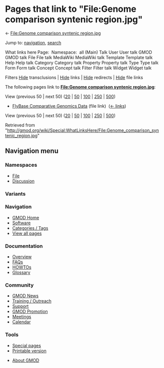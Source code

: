 <div id="mw-page-base" class="noprint">

</div>

<div id="mw-head-base" class="noprint">

</div>

<div id="content" class="mw-body" role="main">

<span id="top"></span>

<div id="mw-js-message" style="display:none;">

</div>



# <span dir="auto">Pages that link to "File:Genome comparison syntenic region.jpg"</span>

<div id="bodyContent">

<div id="contentSub">

← [File:Genome comparison syntenic
region.jpg](/wiki/File:Genome_comparison_syntenic_region.jpg "File:Genome comparison syntenic region.jpg")

</div>

<div id="jump-to-nav" class="mw-jump">

Jump to: [navigation](#mw-navigation), [search](#p-search)

</div>

<div id="mw-content-text">

What links here Page:  Namespace:  all (Main) Talk User User talk GMOD
GMOD talk File File talk MediaWiki MediaWiki talk Template Template talk
Help Help talk Category Category talk Property Property talk Type Type
talk Form Form talk Concept Concept talk Filter Filter talk Widget
Widget talk

Filters
[Hide](/mediawiki/index.php?title=Special:WhatLinksHere/File:Genome_comparison_syntenic_region.jpg&hidetrans=1 "Special:WhatLinksHere/File:Genome comparison syntenic region.jpg")
transclusions \|
[Hide](/mediawiki/index.php?title=Special:WhatLinksHere/File:Genome_comparison_syntenic_region.jpg&hidelinks=1 "Special:WhatLinksHere/File:Genome comparison syntenic region.jpg")
links \|
[Hide](/mediawiki/index.php?title=Special:WhatLinksHere/File:Genome_comparison_syntenic_region.jpg&hideredirs=1 "Special:WhatLinksHere/File:Genome comparison syntenic region.jpg")
redirects \|
[Hide](/mediawiki/index.php?title=Special:WhatLinksHere/File:Genome_comparison_syntenic_region.jpg&hideimages=1 "Special:WhatLinksHere/File:Genome comparison syntenic region.jpg")
file links

The following pages link to **[File:Genome comparison syntenic
region.jpg](/wiki/File:Genome_comparison_syntenic_region.jpg "File:Genome comparison syntenic region.jpg")**:

View (previous 50 \| next 50)
([20](/mediawiki/index.php?title=Special:WhatLinksHere/File:Genome_comparison_syntenic_region.jpg&limit=20 "Special:WhatLinksHere/File:Genome comparison syntenic region.jpg")
\|
[50](/mediawiki/index.php?title=Special:WhatLinksHere/File:Genome_comparison_syntenic_region.jpg&limit=50 "Special:WhatLinksHere/File:Genome comparison syntenic region.jpg")
\|
[100](/mediawiki/index.php?title=Special:WhatLinksHere/File:Genome_comparison_syntenic_region.jpg&limit=100 "Special:WhatLinksHere/File:Genome comparison syntenic region.jpg")
\|
[250](/mediawiki/index.php?title=Special:WhatLinksHere/File:Genome_comparison_syntenic_region.jpg&limit=250 "Special:WhatLinksHere/File:Genome comparison syntenic region.jpg")
\|
[500](/mediawiki/index.php?title=Special:WhatLinksHere/File:Genome_comparison_syntenic_region.jpg&limit=500 "Special:WhatLinksHere/File:Genome comparison syntenic region.jpg"))

- [FlyBase Comparative Genomics
  Data](/wiki/FlyBase_Comparative_Genomics_Data "FlyBase Comparative Genomics Data")
  (file link) ‎ <span class="mw-whatlinkshere-tools">([←
  links](/mediawiki/index.php?title=Special:WhatLinksHere&target=FlyBase+Comparative+Genomics+Data "Special:WhatLinksHere"))</span>

View (previous 50 \| next 50)
([20](/mediawiki/index.php?title=Special:WhatLinksHere/File:Genome_comparison_syntenic_region.jpg&limit=20 "Special:WhatLinksHere/File:Genome comparison syntenic region.jpg")
\|
[50](/mediawiki/index.php?title=Special:WhatLinksHere/File:Genome_comparison_syntenic_region.jpg&limit=50 "Special:WhatLinksHere/File:Genome comparison syntenic region.jpg")
\|
[100](/mediawiki/index.php?title=Special:WhatLinksHere/File:Genome_comparison_syntenic_region.jpg&limit=100 "Special:WhatLinksHere/File:Genome comparison syntenic region.jpg")
\|
[250](/mediawiki/index.php?title=Special:WhatLinksHere/File:Genome_comparison_syntenic_region.jpg&limit=250 "Special:WhatLinksHere/File:Genome comparison syntenic region.jpg")
\|
[500](/mediawiki/index.php?title=Special:WhatLinksHere/File:Genome_comparison_syntenic_region.jpg&limit=500 "Special:WhatLinksHere/File:Genome comparison syntenic region.jpg"))

</div>

<div class="printfooter">

Retrieved from
"<http://gmod.org/wiki/Special:WhatLinksHere/File:Genome_comparison_syntenic_region.jpg>"

</div>

<div id="catlinks" class="catlinks catlinks-allhidden">

</div>

<div class="visualClear">

</div>

</div>

</div>

<div id="mw-navigation">

## Navigation menu

<div id="mw-head">



<div id="left-navigation">

<div id="p-namespaces" class="vectorTabs" role="navigation"
aria-labelledby="p-namespaces-label">

### Namespaces

- <span id="ca-nstab-image"><a href="/wiki/File:Genome_comparison_syntenic_region.jpg" accesskey="c"
  title="View the file page [c]">File</a></span>
- <span id="ca-talk"><a
  href="/mediawiki/index.php?title=File_talk:Genome_comparison_syntenic_region.jpg&amp;action=edit&amp;redlink=1"
  accesskey="t"
  title="Discussion about the content page [t]">Discussion</a></span>

</div>

<div id="p-variants" class="vectorMenu emptyPortlet" role="navigation"
aria-labelledby="p-variants-label">

### 

### Variants[](#)

<div class="menu">

</div>

</div>

</div>





</div>

</div>

</div>

<div id="mw-panel">

<div id="p-logo" role="banner">

<a href="/wiki/Main_Page"
style="background-image: url(http://gmod.org/images/GMOD-cogs.png);"
title="Visit the main page"></a>

</div>

<div id="p-Navigation" class="portal" role="navigation"
aria-labelledby="p-Navigation-label">

### Navigation

<div class="body">

- <span id="n-GMOD-Home">[GMOD Home](/wiki/Main_Page)</span>
- <span id="n-Software">[Software](/wiki/GMOD_Components)</span>
- <span id="n-Categories-.2F-Tags">[Categories /
  Tags](/wiki/Categories)</span>
- <span id="n-View-all-pages">[View all
  pages](/wiki/Special:AllPages)</span>

</div>

</div>

<div id="p-Documentation" class="portal" role="navigation"
aria-labelledby="p-Documentation-label">

### Documentation

<div class="body">

- <span id="n-Overview">[Overview](/wiki/Overview)</span>
- <span id="n-FAQs">[FAQs](/wiki/Category:FAQ)</span>
- <span id="n-HOWTOs">[HOWTOs](/wiki/Category:HOWTO)</span>
- <span id="n-Glossary">[Glossary](/wiki/Glossary)</span>

</div>

</div>

<div id="p-Community" class="portal" role="navigation"
aria-labelledby="p-Community-label">

### Community

<div class="body">

- <span id="n-GMOD-News">[GMOD News](/wiki/GMOD_News)</span>
- <span id="n-Training-.2F-Outreach">[Training /
  Outreach](/wiki/Training_and_Outreach)</span>
- <span id="n-Support">[Support](/wiki/Support)</span>
- <span id="n-GMOD-Promotion">[GMOD
  Promotion](/wiki/GMOD_Promotion)</span>
- <span id="n-Meetings">[Meetings](/wiki/Meetings)</span>
- <span id="n-Calendar">[Calendar](/wiki/Calendar)</span>

</div>

</div>

<div id="p-tb" class="portal" role="navigation"
aria-labelledby="p-tb-label">

### Tools

<div class="body">

- <span id="t-specialpages"><a href="/wiki/Special:SpecialPages" accesskey="q"
  title="A list of all special pages [q]">Special pages</a></span>
- <span id="t-print"><a
  href="/mediawiki/index.php?title=Special:WhatLinksHere/File:Genome_comparison_syntenic_region.jpg&amp;printable=yes"
  rel="alternate" accesskey="p"
  title="Printable version of this page [p]">Printable version</a></span>

</div>

</div>

</div>

</div>

<div id="footer" role="contentinfo">

- <span id="footer-places-about">[About
  GMOD](/wiki/GMOD:About "GMOD:About")</span>

<!-- -->






</div>
